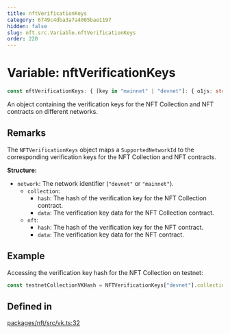 ```yaml
---
title: nftVerificationKeys
category: 6749c4dba3a7a4005bae1197
hidden: false
slug: nft.src.Variable.nftVerificationKeys
order: 220
---
```


# Variable: nftVerificationKeys

```ts
const nftVerificationKeys: { [key in "mainnet" | "devnet"]: { o1js: string; vk: (key: string) => { data: string; hash: string; type: "nft" | "collection" | "admin" | "upgrade" | "user" }; zkcloudworker: string } };
```

An object containing the verification keys for the NFT Collection and NFT contracts on different networks.

## Remarks

The `NFTVerificationKeys` object maps a `SupportedNetworkId` to the corresponding verification keys for the NFT Collection and NFT contracts.

**Structure:**
- `network`: The network identifier (`"devnet"` or `"mainnet"`).
  - `collection`:
    - `hash`: The hash of the verification key for the NFT Collection contract.
    - `data`: The verification key data for the NFT Collection contract.
  - `nft`:
    - `hash`: The hash of the verification key for the NFT contract.
    - `data`: The verification key data for the NFT contract.

## Example

Accessing the verification key hash for the NFT Collection on testnet:
```typescript
const testnetCollectionVKHash = NFTVerificationKeys["devnet"].collection.hash;
```

## Defined in

[packages/nft/src/vk.ts:32](https://github.com/zkcloudworker/minatokens-lib/blob/main/packages/nft/src/vk.ts#L32)
